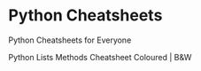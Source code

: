 # Python Cheatsheets
Python Cheatsheets for Everyone

Python Lists Methods Cheatsheet
Coloured | B&W 


